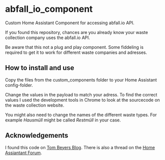 # abfall_io_component
Custom Home Assistant Component for accessing abfall.io API.

If you found this repository, chances are you already know your waste collection company uses the abfall.io API.

Be aware that this not a plug and play component. Some fiddeling is required to get it to work for different waste companies and adresses.

## How to install and use
Copy the files from the custom_components folder to your Home Assistant config-folder.

Change the values in the payload to match your adress.
To find the correct values I used the development tools in Chrome to look at the sourcecode on the waste collection website.

You might also need to change the names of the different waste types. For example _Hausmüll_ might be called _Restmüll_ in your case.

## Acknowledgements
I found this code on [Tom Beyers Blog](https://beyer-tom.de/blog/2018/11/home-assistant-integration-abfall-io-waste-collection-dates/).
There is also a thread on the [Home Assiantant Forum](https://community.home-assistant.io/t/home-assistant-integration-of-abfall-io-waste-collection-dates-schedule/80160).